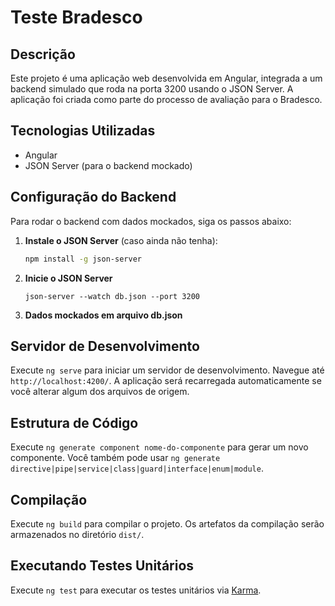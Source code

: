 
# Teste Bradesco

## Descrição
Este projeto é uma aplicação web desenvolvida em Angular, integrada a um backend simulado que roda na porta 3200 usando o JSON Server. A aplicação foi criada como parte do processo de avaliação para o Bradesco.

## Tecnologias Utilizadas
- Angular
- JSON Server (para o backend mockado)

## Configuração do Backend
Para rodar o backend com dados mockados, siga os passos abaixo:

1. **Instale o JSON Server** (caso ainda não tenha):
   ```bash
   npm install -g json-server
2. **Inicie o JSON Server** 
   ```
   json-server --watch db.json --port 3200
3. **Dados mockados em arquivo db.json** 
   
## Servidor de Desenvolvimento

Execute `ng serve` para iniciar um servidor de desenvolvimento. Navegue até `http://localhost:4200/`. A aplicação será recarregada automaticamente se você alterar algum dos arquivos de origem.

## Estrutura de Código

Execute `ng generate component nome-do-componente` para gerar um novo componente. Você também pode usar `ng generate directive|pipe|service|class|guard|interface|enum|module`.

## Compilação

Execute `ng build` para compilar o projeto. Os artefatos da compilação serão armazenados no diretório `dist/`.

## Executando Testes Unitários

Execute `ng test` para executar os testes unitários via [Karma](https://karma-runner.github.io).


